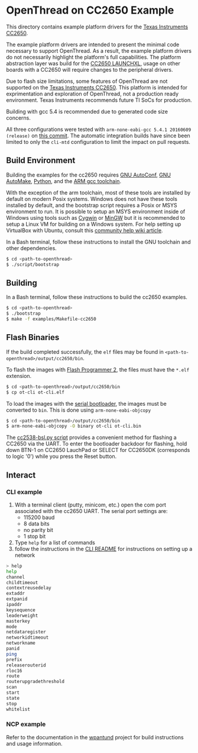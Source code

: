 # OpenThread on CC2650 Example

This directory contains example platform drivers for the [Texas Instruments CC2650][cc2650].

The example platform drivers are intended to present the minimal code necessary to support OpenThread. As a result, the example platform drivers do not necessarily highlight the platform's full capabilities. The platform abstraction layer was build for the [CC2650 LAUNCHXL][cc2650-launchxl], usage on other boards with a CC2650 will require changes to the peripheral drivers.

Due to flash size limitations, some features of OpenThread are not supported on the [Texas Instruments CC2650][cc2650]. This platform is intended for exprimentation and exploration of OpenThread, not a production ready environment. Texas Instruments recommends future TI SoCs for production.

Building with gcc 5.4 is recommended due to generated code size concerns.

All three configurations were tested with `arm-none-eabi-gcc 5.4.1 20160609 (release)` on [this commit][tested-commit]. The automatic integration builds have since been limited to only the `cli-mtd` configuration to limit the impact on pull requests.

[cc2650]: http://www.ti.com/product/CC2650
[cc2650-launchxl]: http://www.ti.com/tool/Launchxl-cc2650
[tested-commit]: https://github.com/openthread/openthread/commit/e8611291d65e8ad28d77a7645695c5352504c3dd

## Build Environment

Building the examples for the cc2650 requires [GNU AutoConf][gnu-autoconf], [GNU AutoMake][gnu-automake], [Python][python], and the [ARM gcc toolchain][arm-toolchain].

With the exception of the arm toolchain, most of these tools are installed by default on modern Posix systems. Windows does not have these tools installed by default, and the bootstrap script requires a Posix or MSYS environment to run. It is possible to setup an MSYS environment inside of Windows using tools such as [Cygwin][cygwin] or [MinGW][mingw] but it is recommended to setup a Linux VM for building on a Windows system. For help setting up VirtualBox with Ubuntu, consult this [community help wiki article][ubuntu-wiki-virtualbox].

[gnu-autoconf]: https://www.gnu.org/software/autoconf
[gnu-automake]: https://www.gnu.org/software/automake
[python]: https://www.python.org
[arm-toolchain]: https://developer.arm.com/tools-and-software/open-source-software/developer-tools/gnu-toolchain/gnu-rm
[cygwin]: https://www.cygwin.com
[mingw]: http://www.mingw.org
[ubuntu-wiki-virtualbox]: https://help.ubuntu.com/community/VirtualBox

In a Bash terminal, follow these instructions to install the GNU toolchain and other dependencies.

```bash
$ cd <path-to-openthread>
$ ./script/bootstrap
```

## Building

In a Bash terminal, follow these instructions to build the cc2650 examples.

```bash
$ cd <path-to-openthread>
$ ./bootstrap
$ make -f examples/Makefile-cc2650
```

## Flash Binaries

If the build completed successfully, the `elf` files may be found in `<path-to-openthread>/output/cc2650/bin`.

To flash the images with [Flash Programmer 2][ti-flash-programmer-2], the files must have the `*.elf` extension.

```bash
$ cd <path-to-openthread>/output/cc2650/bin
$ cp ot-cli ot-cli.elf
```

To load the images with the [serial bootloader][ti-cc2650-bootloader], the images must be converted to `bin`. This is done using `arm-none-eabi-objcopy`

```bash
$ cd <path-to-openthread>/output/cc2650/bin
$ arm-none-eabi-objcopy -O binary ot-cli ot-cli.bin
```

The [cc2538-bsl.py script][cc2538-bsl-tool] provides a convenient method for flashing a CC2650 via the UART. To enter the bootloader backdoor for flashing, hold down BTN-1 on CC2650 LauchPad or SELECT for CC2650DK (corresponds to logic '0') while you press the Reset button.

[ti-flash-programmer-2]: http://www.ti.com/tool/flash-programmer
[ti-cc2650-bootloader]: http://www.ti.com/lit/an/swra466a/swra466a.pdf
[cc2538-bsl-tool]: https://github.com/JelmerT/cc2538-bsl

## Interact

### CLI example

1. With a terminal client (putty, minicom, etc.) open the com port associated with the cc2650 UART. The serial port settings are:
   - 115200 baud
   - 8 data bits
   - no parity bit
   - 1 stop bit
2. Type `help` for a list of commands
3. follow the instructions in the [CLI README][cli-readme] for instructions on setting up a network

[cli-readme]: ../../../src/cli/README.md

```bash
> help
help
channel
childtimeout
contextreusedelay
extaddr
extpanid
ipaddr
keysequence
leaderweight
masterkey
mode
netdataregister
networkidtimeout
networkname
panid
ping
prefix
releaserouterid
rloc16
route
routerupgradethreshold
scan
start
state
stop
whitelist
```

### NCP example

Refer to the documentation in the [wpantund][wpantund] project for build instructions and usage information.

[wpantund]: https://github.com/openthread/wpantund
